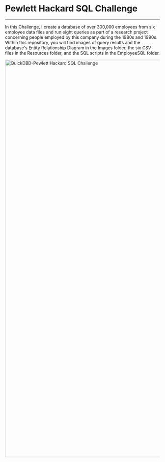 # Pewlett Hackard SQL Challenge
----
In this Challenge, I create a database of over 300,000 employees from six employee data files and run eight queries as part of a research project concerning people employed by this company during the 1980s and 1990s.  Within this repository, you will find images of query results and the database's Entity Relationship Diagram in the Images folder, the six CSV files in the Resources folder, and the SQL scripts in the EmployeeSQL folder. 

<img width="1292" alt="QuickDBD-Pewlett Hackard SQL Challenge" src="https://github.com/njgeorge000158/sql_challenge/assets/137228821/ee434709-1b33-43d8-94f1-7b097f87b5cb">
